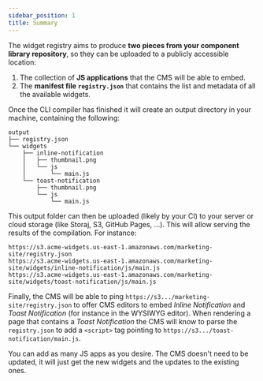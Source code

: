 ```yaml
---
sidebar_position: 1
title: Summary
---
```

The widget registry aims to produce **two pieces from your component library repository**, so they can be uploaded to a publicly accessible location:

  1. The collection of **JS applications** that the CMS will be able to embed.
  2. The **manifest file `registry.json`** that contains the list and metadata of all the available widgets.

Once the CLI compiler has finished it will create an output directory in your machine, containing the following:

```
output
├── registry.json
└── widgets
    ├── inline-notification
    │   ├── thumbnail.png
    │   └── js
    │       └── main.js
    └── toast-notification
        ├── thumbnail.png
        └── js
            └── main.js
```

This output folder can then be uploaded (likely by your CI) to your server or cloud storage (like Storaj, S3, GitHub
Pages, ...). This will allow serving the results of the compilation. For instance:

```
https://s3.acme-widgets.us-east-1.amazonaws.com/marketing-site/registry.json
https://s3.acme-widgets.us-east-1.amazonaws.com/marketing-site/widgets/inline-notification/js/main.js
https://s3.acme-widgets.us-east-1.amazonaws.com/marketing-site/widgets/toast-notification/js/main.js
```

Finally, the CMS will be able to ping `https://s3.../marketing-site/registry.json` to offer CMS editors to embed _Inline
Notification_ and _Toast Notification_ (for instance in the WYSIWYG editor). When rendering a page that contains a 
_Toast Notification_ the CMS will know to parse the `registry.json` to add a `<script>` tag pointing to
`https://s3.../toast-notification/main.js`.

You can add as many JS apps as you desire. The CMS doesn't need to be updated, it will just get the new widgets and the
updates to the existing ones.
